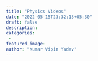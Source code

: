 ```yaml
---
title: "Physics Videos"
date: "2022-05-15T23:32:13+05:30"
draft: false
description:
categories:
 -
featured_image:
author: "Kumar Vipin Yadav"
---
```


